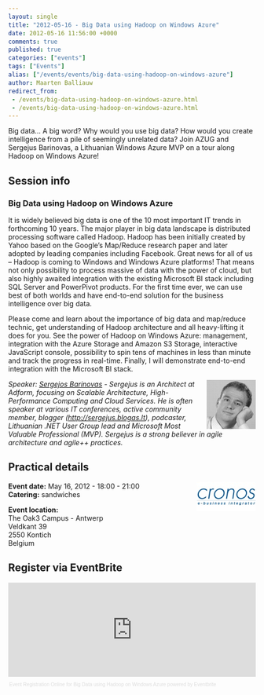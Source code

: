 ```yaml
---
layout: single
title: "2012-05-16 - Big Data using Hadoop on Windows Azure"
date: 2012-05-16 11:56:00 +0000
comments: true
published: true
categories: ["events"]
tags: ["Events"]
alias: ["/events/events/big-data-using-hadoop-on-windows-azure"]
author: Maarten Balliauw
redirect_from:
 - /events/big-data-using-hadoop-on-windows-azure.html
 - /events/big-data-using-hadoop-on-windows-azure.html
---
```


<p>Big data... A big word? Why would you use big data? How would you create intelligence from a pile of seemingly unrelated data? Join AZUG and Sergejus Barinovas, a Lithuanian Windows Azure MVP on a tour along Hadoop on Windows Azure!</p>
<h2>Session info</h2>
<h3>Big Data using Hadoop on Windows Azure</h3>
<p>It is widely believed big data is one of the 10 most important IT trends in forthcoming 10 years. The major player in big data landscape is distributed processing software called Hadoop. Hadoop has been initially created by Yahoo based on the Google&rsquo;s Map/Reduce research paper and later adopted by leading companies including Facebook. Great news for all of us &ndash; Hadoop is coming to Windows and Windows Azure platforms! That means not only possibility to process massive of data with the power of cloud, but also highly awaited integration with the existing Microsoft BI stack including SQL Server and PowerPivot products. For the first time ever, we can use best of both worlds and have end-to-end solution for the business intelligence over big data.</p>
<p>Please come and learn about the importance of big data and map/reduce technic, get understanding of Hadoop architecture and all heavy-lifting it does for you. See the power of Hadoop on Windows Azure: management, integration with the Azure Storage and Amazon S3 Storage, interactive JavaScript console, possibility to spin tens of machines in less than minute and track the progress in real-time. Finally, I will demonstrate end-to-end integration with the Microsoft BI stack.</p>
<p><em><strong><img alt="" align="right" src="/assets/media/speakers/sergejus-barinovas.jpg" width="100" height="100"></strong>Speaker: <a href="http://sergejus.blogas.lt">Sergejos Barinovas</a> - Sergejus is an Architect at Adform, focusing on Scalable Architecture, High-Performance Computing and Cloud Services. He is often speaker at various IT conferences, active community member, blogger (<a href="http://sergejus.blogas.lt">http://sergejus.blogas.lt</a>), podcaster, Lithuanian .NET User Group lead and Microsoft Most Valuable Professional (MVP). Sergejus is a strong believer in agile architecture and agile++ practices.</em></p>
<h2>Practical details</h2>
<p><strong><img alt="" align="right" src="/assets/media/sponsors/logo-cronos.jpg" width="120" height="60">Event date:</strong> May 16, 2012 - 18:00 - 21:00<br><strong>Catering:</strong> sandwiches</p>
<p><strong>Event location:<br></strong>The Oak3 Campus - Antwerp<br>Veldkant 39<br>2550 Kontich<br>Belgium</p>
<h2>Register via EventBrite</h2>
<div style="width: 100%; text-align: left;"><iframe vspace="0" height="192" marginheight="5" src="http://www.eventbrite.com/tickets-external?eid=2993181687&amp;ref=etckt" frameborder="0" width="100%" allowtransparency="true" marginwidth="5" scrolling="auto" hspace="0"></iframe>
<div style="font-family: Helvetica, Arial; font-size: 10px; padding: 5px 0 5px; margin: 2px; width: 100%; text-align: left;"><a style="color: #ddd; text-decoration: none;" href="http://www.eventbrite.com/r/etckt" target="_blank">Event Registration Online</a><span style="color: #ddd;"> for </span><a style="color: #ddd; text-decoration: none;" href="http://www.eventbrite.com/event/2993181687?ref=etckt" target="_blank">Big Data using Hadoop on Windows Azure</a><span style="color: #ddd;"> powered by </span><a style="color: #ddd; text-decoration: none;" href="http://www.eventbrite.com?ref=etckt" target="_blank">Eventbrite</a></div>
</div>







